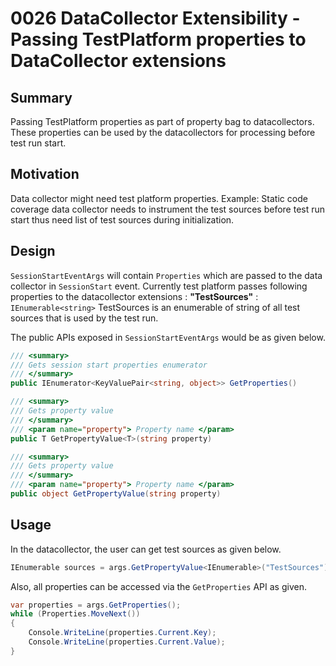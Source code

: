 # 0026 DataCollector Extensibility - Passing TestPlatform properties to DataCollector extensions 

## Summary
Passing TestPlatform properties as part of property bag to datacollectors. These properties can be used by the datacollectors for processing before test run start.

## Motivation
Data collector might need test platform properties. Example: Static code coverage data collector needs to instrument the test sources before test run start thus need list of test sources during initialization.

## Design
`SessionStartEventArgs` will contain `Properties` which are passed to the data collector in `SessionStart` event.
Currently test platform passes following properties to the datacollector extensions :
**"TestSources"** : `IEnumerable<string>`
TestSources is an enumerable of string of all test sources that is used by the test run.

The public APIs exposed in `SessionStartEventArgs` would be as given below.
```csharp
/// <summary>
/// Gets session start properties enumerator
/// </summary>
public IEnumerator<KeyValuePair<string, object>> GetProperties()

/// <summary>
/// Gets property value
/// </summary>
/// <param name="property"> Property name </param>
public T GetPropertyValue<T>(string property)

/// <summary>
/// Gets property value
/// </summary>
/// <param name="property"> Property name </param>
public object GetPropertyValue(string property)

```

## Usage
In the datacollector, the user can get test sources as given below.
```csharp
IEnumerable sources = args.GetPropertyValue<IEnumerable>("TestSources");
```

Also, all properties can be accessed via the `GetProperties` API as given.
```csharp
var properties = args.GetProperties();
while (Properties.MoveNext())
{
    Console.WriteLine(properties.Current.Key);
    Console.WriteLine(properties.Current.Value);
}
```
